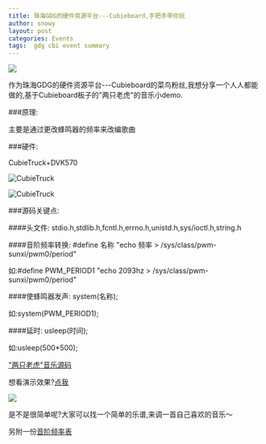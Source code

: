 ```yaml
---
title: 珠海GDG的硬件资源平台---Cubieboard,手把手带你玩
author: snowy
layout: post
categories: Events
tags:  gdg cbi event summary
---
```



![](http://cubieboard.org/wp-content/uploads/2013/09/lubuntu-default-wallpaper-310x190.png)

作为珠海GDG的硬件资源平台---Cubieboard的菜鸟粉丝,我想分享一个人人都能做的,基于Cubieboard板子的"两只老虎"的音乐小demo. 

<!--more-->


###原理:

主要是通过更改蜂鸣器的频率来改编歌曲

###硬件:

CubieTruck+DVK570

![CubieTruck](http://www.waveshare.net/photo/development-board/CubieTruck/CubieTruck-5.jpg)

![CubieTruck](http://www.waveshare.net/photo/accBoard/DVK570/DVK570-intro.jpg)

###源码关键点:

####头文件:
stdio.h,stdlib.h,fcntl.h,errno.h,unistd.h,sys/ioctl.h,string.h

####音阶频率转换:
\#define 名称 "echo 频率 > /sys/class/pwm-sunxi/pwm0/period"

如:\#define PWM_PERIOD1 "echo 2093hz > /sys/class/pwm-sunxi/pwm0/period"

####使蜂鸣器发声:
system(名称);

如:system(PWM_PERIOD1);

####延时:
usleep(时间);

如:usleep(500*500);

["两只老虎"音乐源码](http://forum.cubietech.com/forum.php?mod=viewthread&tid=2970&extra=page%3D1)

想看演示效果?[点我](http://www.meipai.com/media/65895457)

![](http://b175.photo.store.qq.com/psb?/V12iMJn01q9o6X/92lno93JdDcl3bNfr7Kj6HZ3ix3y5Nv.Rj9uMgizo6Q!/b/dNWVVmjRKQAA&bo=3QHdAQAAAAADByI!&rf=viewer_4)

是不是很简单呢?大家可以找一个简单的乐谱,来调一首自己喜欢的音乐～

另附一份[音阶频率表](http://wenku.baidu.com/view/b3921b22192e45361066f5b3.html?re=viewl)
